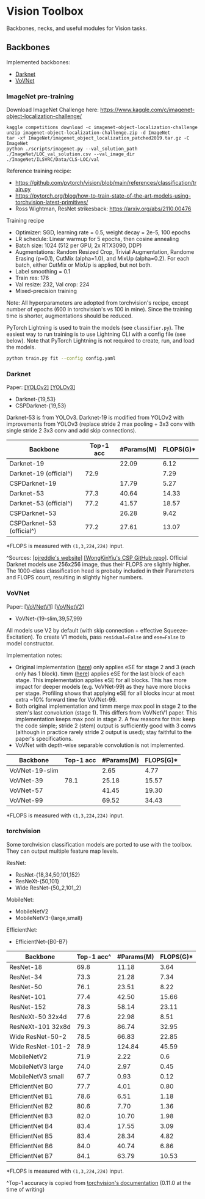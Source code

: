 # Vision Toolbox

Backbones, necks, and useful modules for Vision tasks.

## Backbones

Implemented backbones:

- [Darknet](#darknet)
- [VoVNet](#vovnet)

### ImageNet pre-training

Download ImageNet Challenge here: https://www.kaggle.com/c/imagenet-object-localization-challenge/

```
kaggle competitions download -c imagenet-object-localization-challenge
unzip imagenet-object-localization-challenge.zip -d ImageNet
tar -xf ImageNet/imagenet_object_localization_patched2019.tar.gz -C ImageNet
python ./scripts/imagenet.py --val_solution_path ./ImageNet/LOC_val_solution.csv --val_image_dir ./ImageNet/ILSVRC/Data/CLS-LOC/val
```

Reference training recipe:

- https://github.com/pytorch/vision/blob/main/references/classification/train.py
- https://pytorch.org/blog/how-to-train-state-of-the-art-models-using-torchvision-latest-primitives/
- Ross Wightman, ResNet strikesback: https://arxiv.org/abs/2110.00476

Training recipe

- Optimizer: SGD, learning rate = 0.5, weight decay = 2e-5, 100 epochs
- LR schedule: Linear warmup for 5 epochs, then cosine annealing
- Batch size: 1024 (512 per GPU, 2x RTX3090, DDP)
- Augmentations: Random Resized Crop, Trivial Augmentation, Randome Erasing (p=0.1), CutMix (alpha=1.0), and MixUp (alpha=0.2). For each batch, either CutMix or MixUp is applied, but not both.
- Label smoothing = 0.1
- Train res: 176
- Val resize: 232, Val crop: 224
- Mixed-precision training

Note: All hyperparameters are adopted from torchvision's recipe, except number of epochs (600 in torchvision's vs 100 in mine). Since the training time is shorter, augmentations should be reduced.

PyTorch Lightning is used to train the models (see `classifier.py`). The easiest way to run training is to use Lightning CLI with a config file (see below). Note that PyTorch Lightning is not required to create, run, and load the models.

```bash
python train.py fit --config config.yaml
```

### Darknet

Paper: [[YOLOv2]](https://arxiv.org/abs/1612.08242) [[YOLOv3]](https://arxiv.org/abs/1804.02767)

- Darknet-{19,53}
- CSPDarknet-{19,53}

Darknet-53 is from YOLOv3. Darknet-19 is modified from YOLOv2 with improvements from YOLOv3 (replace stride 2 max pooling + 3x3 conv with single stride 2 3x3 conv and add skip connections).

Backbone                  | Top-1 acc | #Params(M) | FLOPS(G)*
--------------------------|-----------|------------|----------
Darknet-19                |           | 22.09      | 6.12
Darknet-19 (official^)    | 72.9      |            | 7.29
CSPDarknet-19             |           | 17.79      | 5.27
Darknet-53                | 77.3      | 40.64      | 14.33
Darknet-53 (official^)    | 77.2      | 41.57      | 18.57
CSPDarknet-53             |           | 26.28      | 9.42
CSPDarknet-53 (official^) | 77.2      | 27.61      | 13.07

*FLOPS is measured with `(1,3,224,224)` input.

^Sources: [[pjreddie's website]](https://pjreddie.com/darknet/imagenet/) [[WongKinYiu's CSP GitHub repo]](https://github.com/WongKinYiu/CrossStagePartialNetworks). Official Darknet models use 256x256 image, thus their FLOPS are slightly higher. The 1000-class classification head is probaby included in their Parameters and FLOPS count, resulting in slightly higher numbers.

### VoVNet

Paper: [[VoVNetV1]](https://arxiv.org/abs/1904.09730) [[VoVNetV2]](https://arxiv.org/abs/1911.06667)

- VoVNet-{19-slim,39,57,99}

All models use V2 by default (with skip connection + effective Squeeze-Excitation). To create V1 models, pass `residual=False` and `ese=False` to model constructor.

Implementation notes:

- Original implementation ([here](https://github.com/youngwanLEE/vovnet-detectron2/blob/master/vovnet/vovnet.py)) only applies eSE for stage 2 and 3 (each only has 1 block). timm ([here](https://github.com/rwightman/pytorch-image-models/blob/master/timm/models/vovnet.py)) applies eSE for the last block of each stage. This implementation applies eSE for all blocks. This has more impact for deeper models (e.g. VoVNet-99) as they have more blocks per stage. Profiling shows that applying eSE for all blocks incur at most extra ~10% forward time for VoVNet-99.
- Both original implementation and timm merge max pool in stage 2 to the stem's last convolution (stage 1). This differs from VoVNetV1 paper. This implementation keeps max pool in stage 2. A few reasons for this: keep the code simple; stride 2 (stem) output is sufficiently good with 3 convs (although in practice rarely stride 2 output is used); stay faithful to the paper's specifications.
- VoVNet with depth-wise separable convolution is not implemented.


Backbone       | Top-1 acc | #Params(M) | FLOPS(G)*
---------------|-----------|------------|----------
VoVNet-19-slim |           | 2.65       | 4.77
VoVNet-39      | 78.1      | 25.18      | 15.57
VoVNet-57      |           | 41.45      | 19.30
VoVNet-99      |           | 69.52      | 34.43

*FLOPS is measured with `(1,3,224,224)` input.

### torchvision

Some torchvision classification models are ported to use with the toolbox. They can output multiple feature map levels.

ResNet:

- ResNet-{18,34,50,101,152}
- ResNeXt-{50,101}
- Wide ResNet-{50_2,101_2}

MobileNet:

- MobileNetV2
- MobileNetV3-{large,small}

EfficientNet:

- EfficientNet-{B0-B7}

Backbone          | Top-1 acc^ | #Params(M) | FLOPS(G)*
------------------|------------|------------|----------
ResNet-18         | 69.8       | 11.18      | 3.64
ResNet-34         | 73.3       | 21.28      | 7.34
ResNet-50         | 76.1       | 23.51      | 8.22
ResNet-101        | 77.4       | 42.50      | 15.66
ResNet-152        | 78.3       | 58.14      | 23.11
ResNeXt-50 32x4d  | 77.6       | 22.98      | 8.51
ResNeXt-101 32x8d | 79.3       | 86.74      | 32.95
Wide ResNet-50-2  | 78.5       | 66.83      | 22.85
Wide ResNet-101-2 | 78.9       | 124.84     | 45.59
MobileNetV2       | 71.9       | 2.22       | 0.6
MobileNetV3 large | 74.0       | 2.97       | 0.45
MobileNetV3 small | 67.7       | 0.93       | 0.12
EfficientNet B0   | 77.7       | 4.01       | 0.80
EfficientNet B1   | 78.6       | 6.51       | 1.18
EfficientNet B2   | 80.6       | 7.70       | 1.36
EfficientNet B3   | 82.0       | 10.70      | 1.98
EfficientNet B4   | 83.4       | 17.55      | 3.09
EfficientNet B5   | 83.4       | 28.34      | 4.82
EfficientNet B6   | 84.0       | 40.74      | 6.86
EfficientNet B7   | 84.1       | 63.79      | 10.53

*FLOPS is measured with `(1,3,224,224)` input.

^Top-1 accuracy is copied from [torchvision's documentation](https://pytorch.org/vision/stable/models.html) (0.11.0 at the time of writing)

